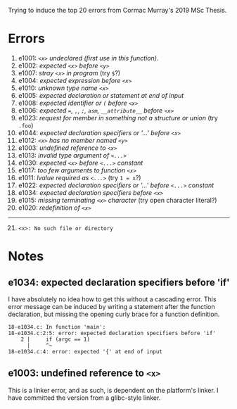 Trying to induce the top 20 errors from Cormac Murray's 2019 MSc Thesis.

# Errors

1. e1001: _`<x>` undeclared (first use in this function)._
2. e1002: _expected `<x>` before `<y>`_
3. e1007: _stray `<x>` in program_ (try `$`?)
4. e1004: _expected expression before `<x>`_
5. e1010: _unknown type name `<x>`_
6. e1005: _expected declaration or statement at end of input_
7. e1008: _expected identifier or `(` before `<x>`_
8. e1006: _expected `=`, `,`, `;`, `asm`, `__attribute__` before `<x>`_
9. e1023: _request for member in something not a structure or union_ (try `.foo`)
10. e1044: _expected declaration specifiers or '...' before `<x>`_
11. e1012: _`<x>` has no member named `<y>`_
12. e1003: _undefined reference to `<x>`_
13. e1013: _invalid type argument of `<...>`_
14. e1030: _expected `<x>` before `<...>` constant_
15. e1017: _too few arguments to function `<x>`_
16. e1011: _lvalue required as `<...>`_ (try `1 = x`?)
17. e1022: _expected declaration specifiers or '...' before `<...>` constant_
18. e1034: _expected declaration specifiers before `<x>`_
19. e1015: _missing terminating `<x>` character_ (try open character literal?)
20. e1020: _redefinition of `<x>`_

---

21. `<x>: No such file or directory`

# Notes

## e1034: expected declaration specifiers before 'if'

I have absolutely no idea how to get this without a cascading error. This error message can be induced by writing a statement after the function declaration, but missing the opening curly brace for a function definition.

```
18-e1034.c: In function 'main':
18-e1034.c:2:5: error: expected declaration specifiers before 'if'
    2 |     if (argc == 1)
      |     ^~
18-e1034.c:4: error: expected '{' at end of input
```

## e1003: undefined reference to `<x>`

This is a linker error, and as such, is dependent on the platform's linker. I have committed the version from a glibc-style linker.